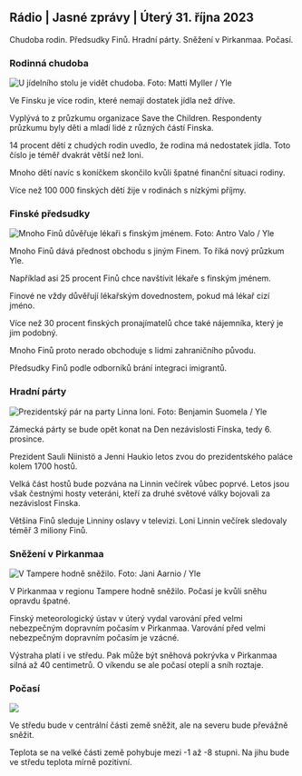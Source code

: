 ## Rádio \| Jasné zprávy \| Úterý 31. října 2023

Chudoba rodin. Předsudky Finů. Hradní párty. Sněžení v Pirkanmaa. Počasí.

### Rodinná chudoba

![U jídelního stolu je vidět chudoba. Foto: Matti Myller / Yle](https://images.cdn.yle.fi/image/upload/c_crop,h_1080,w_1919,x_0,y_0/ar_1.7777777777777777,c_fill,g_faces,h_1205/d_10q_auto:eco/f_auto/fl_lossy/v1674642954/39-106372263d105c885d6a)

Ve Finsku je více rodin, které nemají dostatek jídla než dříve.

Vyplývá to z průzkumu organizace Save the Children. Respondenty průzkumu byly děti a mladí lidé z různých částí Finska.

14 procent dětí z chudých rodin uvedlo, že rodina má nedostatek jídla. Toto číslo je téměř dvakrát větší než loni.

Mnoho dětí navíc s koníčkem skončilo kvůli špatné finanční situaci rodiny.

Více než 100 000 finských dětí žije v rodinách s nízkými příjmy.

### Finské předsudky

![Mnoho Finů důvěřuje lékaři s finským jménem. Foto: Antro Valo / Yle](https://images.cdn.yle.fi/image/upload/c_crop,h_3179,w_5653,x_0,y_83/ar_1.7777777777777777,c_fill,g_faces,h_1205/d_0q_auto:eco/f_auto/fl_lossy/v1697116975/39-11855466527f10854aec)

Mnoho Finů dává přednost obchodu s jiným Finem. To říká nový průzkum Yle.

Například asi 25 procent Finů chce navštívit lékaře s finským jménem.

Finové ne vždy důvěřují lékařským dovednostem, pokud má lékař cizí jméno.

Více než 30 procent finských pronajímatelů chce také nájemníka, který je jim podobný.

Mnoho Finů proto nerado obchoduje s lidmi zahraničního původu.

Předsudky Finů podle odborníků brání integraci imigrantů.

### Hradní párty

![Prezidentský pár na party Linna loni. Foto: Benjamin Suomela / Yle](https://images.cdn.yle.fi/image/upload/c_crop,h_1674,w_2976,x_0,y_24/ar_1.7777777777777777,c_fill,g_faces,h_1205/w_0q_auto:eco/f_auto/fl_lossy/v1670345033/39-1044359638f710a6e724)

Zámecká párty se bude opět konat na Den nezávislosti Finska, tedy 6. prosince.

Prezident Sauli Niinistö a Jenni Haukio letos zvou do prezidentského paláce kolem 1700 hostů.

Velká část hostů bude pozvána na Linnin večírek vůbec poprvé. Letos jsou však čestnými hosty veteráni, kteří za druhé světové války bojovali za nezávislost Finska.

Většina Finů sleduje Linniny oslavy v televizi. Loni Linnin večírek sledovaly téměř 3 miliony Finů.

### Sněžení v Pirkanmaa

![V Tampere hodně sněžilo. Foto: Jani Aarnio / Yle](https://images.cdn.yle.fi/image/upload/c_crop,h_3375,w_6000,x_0,y_331/ar_1.7777777777777777,c_fill,g_faces,w/d_1675.0q_auto:eco/f_auto/fl_lossy/v1698736404/39-11934306540799d9879d)

V Pirkanmaa v regionu Tampere hodně sněžilo. Počasí je kvůli sněhu opravdu špatné.

Finský meteorologický ústav v úterý vydal varování před velmi nebezpečným dopravním počasím v Pirkanmaa. Varování před velmi nebezpečným dopravním počasím je vzácné.

Výstraha platí i ve středu. Pak může být sněhová pokrývka v Pirkanmaa silná až 40 centimetrů. O víkendu se ale počasí oteplí a sníh roztaje.

### Počasí

![](https://images.cdn.yle.fi/image/upload/c_crop,h_1080,w_1919,x_0,y_0/ar_1.7777777777777777,c_fill,g_faces,h_auto:w_1100/dprf_auto/fl_lossy/v1698767793/39-11940016541239893d2b)

Ve středu bude v centrální části země sněžit, ale na severu bude převážně sněžit.

Teplota se na velké části země pohybuje mezi -1 až -8 stupni. Na jihu bude ve středu teplota mírně pozitivní.